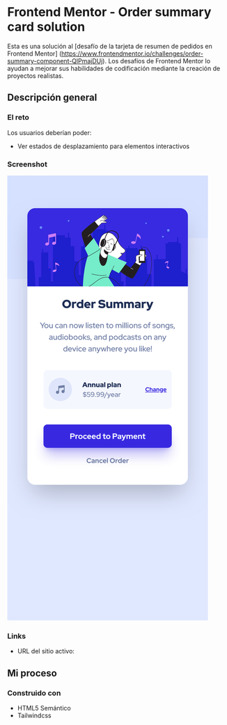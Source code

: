 # Frontend Mentor - Order summary card solution

Esta es una solución al [desafío de la tarjeta de resumen de pedidos en Frontend Mentor] (https://www.frontendmentor.io/challenges/order-summary-component-QlPmajDUj). Los desafíos de Frontend Mentor lo ayudan a mejorar sus habilidades de codificación mediante la creación de proyectos realistas.


## Descripción general

### El reto

Los usuarios deberían poder:

- Ver estados de desplazamiento para elementos interactivos

### Screenshot

![movil](/src/img/movil.png)


### Links

- URL del sitio activo: 

## Mi proceso

### Construido con

- HTML5 Semántico 
- Tailwindcss
